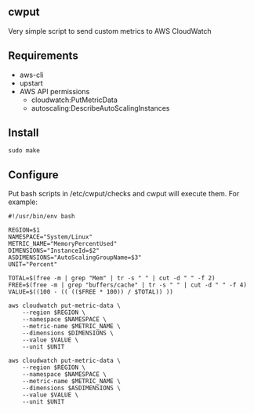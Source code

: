 ## cwput

Very simple script to send custom metrics to AWS CloudWatch

## Requirements

- aws-cli
- upstart
- AWS API permissions
  - cloudwatch:PutMetricData
  - autoscaling:DescribeAutoScalingInstances

## Install

`sudo make`

## Configure

Put bash scripts in /etc/cwput/checks and cwput will execute them. For example:

```shell
#!/usr/bin/env bash

REGION=$1
NAMESPACE="System/Linux"
METRIC_NAME="MemoryPercentUsed"
DIMENSIONS="InstanceId=$2"
ASDIMENSIONS="AutoScalingGroupName=$3"
UNIT="Percent"

TOTAL=$(free -m | grep "Mem" | tr -s " " | cut -d " " -f 2)
FREE=$(free -m | grep "buffers/cache" | tr -s " " | cut -d " " -f 4)
VALUE=$((100 - (( (($FREE * 100)) / $TOTAL)) ))

aws cloudwatch put-metric-data \
    --region $REGION \
    --namespace $NAMESPACE \
    --metric-name $METRIC_NAME \
    --dimensions $DIMENSIONS \
    --value $VALUE \
    --unit $UNIT

aws cloudwatch put-metric-data \
    --region $REGION \
    --namespace $NAMESPACE \
    --metric-name $METRIC_NAME \
    --dimensions $ASDIMENSIONS \
    --value $VALUE \
    --unit $UNIT
```
